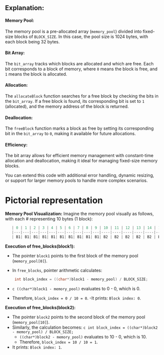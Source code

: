 ## Explanation:

#### Memory Pool:
The memory pool is a pre-allocated array (`memory_pool`) divided into fixed-size blocks of `BLOCK_SIZE`. In this case, the pool size is 1024
bytes, with each block being 32 bytes.

#### Bit Array:
The `bit_array` tracks which blocks are allocated and which are free. Each bit corresponds to a block of memory, where `0` means the block is
free, and `1` means the block is allocated.

#### Allocation:
The `allocateBlock` function searches for a free block by checking the bits in the `bit_array`. If a free block is found, its corresponding bit
is set to `1` (allocated), and the memory address of the block is returned.

#### Deallocation:
The `freeBlock` function marks a block as free by setting its corresponding bit in the `bit_array` to `0`, making it available for future allocations.

#### Efficiency:
The bit array allows for efficient memory management with constant-time allocation and deallocation, making it ideal for managing fixed-size memory blocks. 

You can extend this code with additional error handling, dynamic resizing, or support for larger memory pools to handle more complex scenarios.



# Pictorial representation

**Memory Pool Visualization:**
Imagine the memory pool visually as follows, with each # representing 10 bytes (1 block):

```python
   | 0 | 1 | 2 | 3 | 4 | 5 | 6 | 7 | 8 | 9 | 10 | 11 | 12 | 13 | 14 | 15 | 16 | 17 | 18 | 19 |
   |---|---|---|---|---|---|---|---|---|---|----|----|----|----|----|----|----|----|----|----|
   | B1| B1| B1| B1| B1| B1| B1| B1| B1| B1| B2 | B2 | B2 | B2 | B2 | B2 | B2 | B2 | B2 | B2 |
```

**Execution of free_blocks(block1):**
- The pointer `block1` points to the first block of the memory pool (`memory_pool[0]`).
- In `free_blocks`, pointer arithmetic calculates:

  ```c
   int block_index = ((char*)block1 - memory_pool) / BLOCK_SIZE;
  ```
- ```c ((char*)block1 - memory_pool)``` evaluates to 0 - 0, which is 0.
- Therefore, `block_index = 0 / 10 = 0`.
    -It prints: `Block index: 0`.
  
**Execution of free_blocks(block2):**
- The pointer `block2` points to the second block of the memory pool (`memory_pool[10]`).
- Similarly, the calculation becomes: ```c int block_index = ((char*)block2 - memory_pool) / BLOCK_SIZE; ```
    - `((char*)block2 - memory_pool)` evaluates to 10 - 0, which is 10.
    - Therefore, `block_index = 10 / 10 = 1`.
- It prints: `Block index: 1`.






